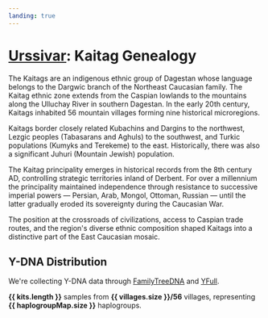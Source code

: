 ```yaml
---
landing: true
---
```


<script setup lang="ts">
import DNATable from "@/components/DNATable.vue";
import DNAChart from "@/components/DNAChart.vue";
import { useDNAData } from "@/composables/useDNAData";

const { kits, villages, haplogroupMap } = useDNAData();
</script>

# [Urssivar](../index#kaitag-genealogy): Kaitag Genealogy

The Kaitags are an indigenous ethnic group of Dagestan whose language belongs to the Dargwic branch of the Northeast Caucasian family. The Kaitag ethnic zone extends from the Caspian lowlands to the mountains along the Ulluchay River in southern Dagestan. In the early 20th century, Kaitags inhabited 56 mountain villages forming nine historical microregions.

Kaitags border closely related Kubachins and Dargins to the northwest, Lezgic peoples (Tabasarans and Aghuls) to the southwest, and Turkic populations (Kumyks and Terekeme) to the east. Historically, there was also a significant Juhuri (Mountain Jewish) population.

The Kaitag principality emerges in historical records from the 8th century AD, controlling strategic territories inland of Derbent. For over a millennium the principality maintained independence through resistance to successive imperial powers — Persian, Arab, Mongol, Ottoman, Russian — until the latter gradually eroded its sovereignty during the Caucasian War.

The position at the crossroads of civilizations, access to Caspian trade routes, and the region's diverse ethnic composition shaped Kaitags into a distinctive part of the East Caucasian mosaic.

## Y-DNA Distribution

We're collecting Y-DNA data through [FamilyTreeDNA](https://www.familytreedna.com/groups/kaitag/about) and [YFull](https://www.yfull.com/groups/kaitag/).

**{{ kits.length }}** samples from **{{ villages.size }}/56** villages, representing **{{ haplogroupMap.size }}** haplogroups.

<DNAChart/>

<DNATable />
